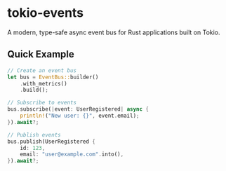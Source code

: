 # tokio-events

A modern, type-safe async event bus for Rust applications built on Tokio.



## Quick Example

```rust
// Create an event bus
let bus = EventBus::builder()
    .with_metrics()
    .build();

// Subscribe to events
bus.subscribe(|event: UserRegistered| async {
    println!("New user: {}", event.email);
}).await?;

// Publish events
bus.publish(UserRegistered {
    id: 123,
    email: "user@example.com".into(),
}).await?;